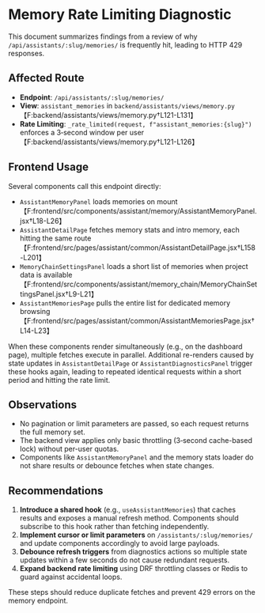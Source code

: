 # Memory Rate Limiting Diagnostic

This document summarizes findings from a review of why `/api/assistants/:slug/memories/` is frequently hit, leading to HTTP 429 responses.

## Affected Route
- **Endpoint**: `/api/assistants/:slug/memories/`
- **View**: `assistant_memories` in `backend/assistants/views/memory.py`【F:backend/assistants/views/memory.py†L121-L131】
- **Rate Limiting**: `_rate_limited(request, f"assistant_memories:{slug}")` enforces a 3‑second window per user【F:backend/assistants/views/memory.py†L121-L126】

## Frontend Usage
Several components call this endpoint directly:
- `AssistantMemoryPanel` loads memories on mount【F:frontend/src/components/assistant/memory/AssistantMemoryPanel.jsx†L18-L26】
- `AssistantDetailPage` fetches memory stats and intro memory, each hitting the same route【F:frontend/src/pages/assistant/common/AssistantDetailPage.jsx†L158-L201】
- `MemoryChainSettingsPanel` loads a short list of memories when project data is available【F:frontend/src/components/assistant/memory_chain/MemoryChainSettingsPanel.jsx†L9-L21】
- `AssistantMemoriesPage` pulls the entire list for dedicated memory browsing【F:frontend/src/pages/assistant/common/AssistantMemoriesPage.jsx†L14-L23】

When these components render simultaneously (e.g., on the dashboard page), multiple fetches execute in parallel. Additional re-renders caused by state updates in `AssistantDetailPage` or `AssistantDiagnosticsPanel` trigger these hooks again, leading to repeated identical requests within a short period and hitting the rate limit.

## Observations
- No pagination or limit parameters are passed, so each request returns the full memory set.
- The backend view applies only basic throttling (3‑second cache-based lock) without per-user quotas.
- Components like `AssistantMemoryPanel` and the memory stats loader do not share results or debounce fetches when state changes.

## Recommendations
1. **Introduce a shared hook** (e.g., `useAssistantMemories`) that caches results and exposes a manual refresh method. Components should subscribe to this hook rather than fetching independently.
2. **Implement cursor or limit parameters** on `/assistants/:slug/memories/` and update components accordingly to avoid large payloads.
3. **Debounce refresh triggers** from diagnostics actions so multiple state updates within a few seconds do not cause redundant requests.
4. **Expand backend rate limiting** using DRF throttling classes or Redis to guard against accidental loops.

These steps should reduce duplicate fetches and prevent 429 errors on the memory endpoint.
